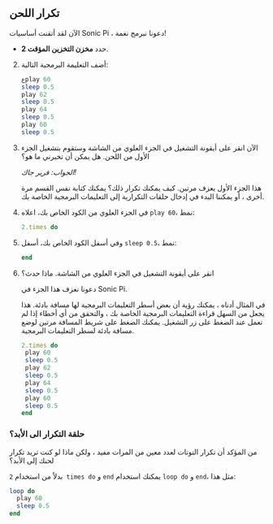 ## تكرار اللحن

الآن لقد أتقنت أساسيات Sonic Pi ، دعونا نبرمج نغمة!

- حدد **مخزن التخزين المؤقت 2**.

2. أضف التعليمة البرمجية التالية:
    
    ```ruby
    عplay 60
    sleep 0.5
    play 62
    sleep 0.5
    play 64
    sleep 0.5
    play 60
    sleep 0.5
    ```

3. الآن انقر على أيقونة التشغيل في الجزء العلوي من الشاشة وستقوم بتشغيل الجزء الأول من اللحن. هل يمكن أن تخبرني ما هو؟
    
    *الجواب: فرير جاك!*
    
    هذا الجزء الأول يعزف مرتين. كيف يمكنك تكرار ذلك؟ يمكنك كتابة نفس القسم مرة أخرى ، أو يمكننا البدء في إدخال حلقات التكرارية إلى التعليمات البرمجية الخاصة بك.

4. في الجزء العلوي من الكود الخاص بك، اعلاه `play 60`، نمط:
    
    ```ruby
    2.times do
    ```

5. وفي أسفل الكود الخاص بك، أسفل `sleep 0.5`، نمط:
    
    ```ruby
    end
    ```

6. انقر على أيقونة التشغيل في الجزء العلوي من الشاشة. ماذا حدث؟
    
    دعونا نعزف هذا الجزء في Sonic Pi.
    
    في المثال أدناه ، يمكنك رؤية أن بعض أسطر التعليمات البرمجية لها مسافة بادئة. هذا يجعل من السهل قراءة التعليمات البرمجية الخاصة بك ، والتحقق من أي أخطاء إذا لم تعمل عند الضغط على زر التشغيل. يمكنك الضغط على شريط المسافة مرتين لوضع مسافة بادئة لسطر التعليمات البرمجية.
    
    ```ruby
    2.times do
     play 60
     sleep 0.5
     play 62
     sleep 0.5
     play 64
     sleep 0.5
     play 60
     sleep 0.5
    end
    ```

### حلقة التكرار الى الأبد؟

من المؤكد أن تكرار النوتات لعدد معين من المرات مفيد ، ولكن ماذا لو كنت تريد تكرار لحنك إلى الأبد؟

بدلاً من استخدام `2 times do` و `end` يمكنك استخدام `loop do` و `end`، مثل هذا:

```ruby
loop do
  play 60
  sleep 0.5
end
```